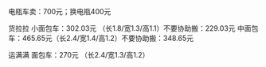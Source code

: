 电瓶车卖：700元；换电瓶400元

货拉拉
小面包车：302.03元 （长1.8/宽1.3/高1.1）不要协助搬：229.03元
中面包车：465.65元（长2.4/宽1.4/高1.2）不要协助搬：348.65元

运满满
面包车：270元 （长2.4/宽1.3/高1.2）


